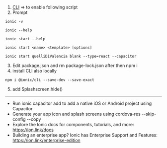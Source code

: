 1. [CLI](https://ionicframework.com/docs/intro/cli) => to enable following script
2.  Prompt
```
ionic -v
```
```
ionic --help
```
```
ionic start --help
```
```
ionic start <name> <template> [options]
```
```
ionic start quelliDiValencia blank --type=react --capacitor
```
3. Edit package.json and  rm package-lock.json after then npm i
4. install CLI also locally
```
npm i @ionic/cli --save-dev --save-exact
```
5. add Splashscreen.hide()
---
- Run ionic capacitor add to add a native iOS or Android project using Capacitor
- Generate your app icon and splash screens using cordova-res --skip-config --copy
- Explore the Ionic docs for components, tutorials, and more: https://ion.link/docs
- Building an enterprise app? Ionic has Enterprise Support and Features: https://ion.link/enterprise-edition